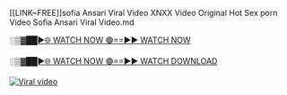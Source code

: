 [[LINK~FREE]]sofia Ansari Viral Video XNXX Video Original Hot Sex porn Video Sofia Ansari Viral Video.md

[░▒▓██►🌐 WATCH NOW 🟢==►► WATCH NOW](https://all-viral-social.blogspot.com/2024/12/loti-viral.html)

[░▒▓██►🌐 WATCH NOW 🟢==►► WATCH DOWNLOAD](https://all-viral-social.blogspot.com/2024/12/loti-viral.html)

<p><a href="https://all-viral-social.blogspot.com/2024/12/loti-viral.html" rel="nofollow"><img src="https://i.imgur.com/dJHk4Zq.gif" alt="Viral video"></a></p>

